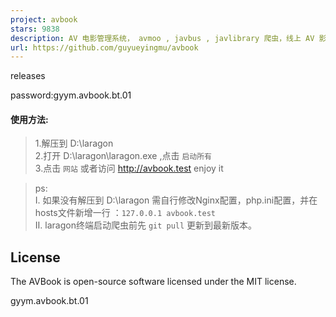```yaml
---
project: avbook
stars: 9838
description: AV 电影管理系统， avmoo , javbus , javlibrary 爬虫，线上 AV 影片图书馆，AV 磁力链接数据库，Japanese Adult Video Library,Adult Video Magnet Links - Japanese Adult Video Database
url: https://github.com/guyueyingmu/avbook
---
```


releases

password:gyym.avbook.bt.01

#### 使用方法:

> 1.解压到 D:\\laragon  
> 2.打开 D:\\laragon\\laragon.exe ,点击 `启动所有`  
> 3.点击 `网站` 或者访问 http://avbook.test enjoy it

> ps:  
> Ⅰ. 如果没有解压到 D:\\laragon 需自行修改Nginx配置，php.ini配置，并在hosts文件新增一行 ：`127.0.0.1 avbook.test`  
> Ⅱ. laragon终端启动爬虫前先 `git pull` 更新到最新版本。

License
-------

The AVBook is open-source software licensed under the MIT license.

gyym.avbook.bt.01
